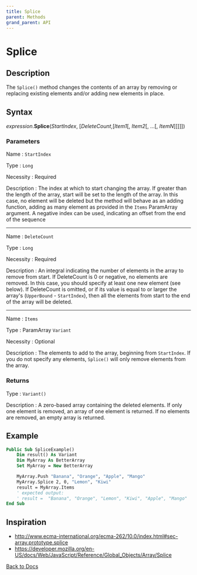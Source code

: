 ```yaml
---
title: Splice
parent: Methods
grand_parent: API
---
```


# Splice

## Description
The `Splice()` method changes the contents of an array by removing or replacing existing elements and/or adding new elements in place.

## Syntax

*expression*.**Splice**(*StartIndex*, [*DeleteCount*,[*Item1*[, *Item2*[, ...[, *ItemN*]]]]])

### Parameters

Name
: `StartIndex`

Type
: `Long`

Necessity
: Required

Description
: The index at which to start changing the array.
If greater than the length of the array, start will be set to the length of the array. In this case, no element will be deleted but the method will behave as an adding function, adding as many element as provided in the `Items` ParamArray argument.
A negative index can be used, indicating an offset from the end of the sequence

---

Name
: `DeleteCount`

Type
: `Long`

Necessity
: Required

Description
: An integral indicating the number of elements in the array to remove from start.
If DeleteCount is 0 or negative, no elements are removed. In this case, you should specify at least one new element (see below).
If DeleteCount is omitted, or if its value is equal to or larger the array's (`UpperBound` - `StartIndex`), then all the elements from start to the end of the array will be deleted.

---

Name
: `Items`

Type
: ParamArray `Variant`

Necessity
: Optional

Description
: The elements to add to the array, beginning from `StartIndex`. If you do not specify any elements, `Splice()` will only remove elements from the array.

### Returns

Type
: `Variant()`

Description
: A zero-based array containing the deleted elements. If only one element is removed, an array of one element is returned. If no elements are removed, an empty array is returned.

## Example

```vb
Public Sub SpliceExample()
    Dim result() As Variant
    Dim MyArray As BetterArray
    Set MyArray = New BetterArray

    MyArray.Push "Banana", "Orange", "Apple", "Mango"
    MyArray.Splice 2, 0, "Lemon", "Kiwi"
    result = MyArray.Items
    ' expected output:
    ' result =  "Banana", "Orange", "Lemon", "Kiwi", "Apple", "Mango"
End Sub

```

## Inspiration
* <http://www.ecma-international.org/ecma-262/10.0/index.html#sec-array.prototype.splice>
* <https://developer.mozilla.org/en-US/docs/Web/JavaScript/Reference/Global_Objects/Array/Splice>


[Back to Docs](https://senipah.github.io/VBA-Better-Array/)
